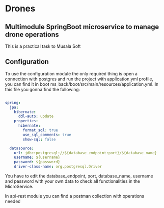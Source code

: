 # Drones
## Multimodule SpringBoot microservice to manage drone operations
This is a practical task to Musala Soft


## Configuration
To use the configuration module the only required thing is open a connection with postgres and run the project with application.yml profile, you can find it in boot ms_back/boot/src/main/resources/application.yml. In this file you gonna find the following:

```yml

spring:
  jpa:
    hibernate:
      ddl-auto: update
    properties:
      hibernate:
        format_sql: true
        use_sql_comments: true
        show-sql: false

  datasource:
    url: jdbc:postgresql://${database_endpoint:port}/${database_name}
    username: ${username}
    password: ${password}
    driver-class-name: org.postgresql.Driver

```

You have to edit the database_endpoint, port, database_name, username and password with your own data to check all functionalities in the MicroService.

In api-rest module you can find a postman collection with operations needed 


